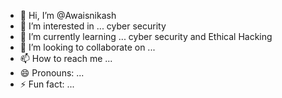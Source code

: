 - 👋 Hi, I’m @Awaisnikash
- 👀 I’m interested in ... cyber security
- 🌱 I’m currently learning ... cyber security and Ethical Hacking
- 💞️ I’m looking to collaborate on ...
- 📫 How to reach me ...
- 😄 Pronouns: ...
- ⚡ Fun fact: ...

<!---
Awaisnikash/Awaisnikash is a ✨ special ✨ repository because its `README.md` (this file) appears on your GitHub profile.
You can click the Preview link to take a look at your changes.
--->
